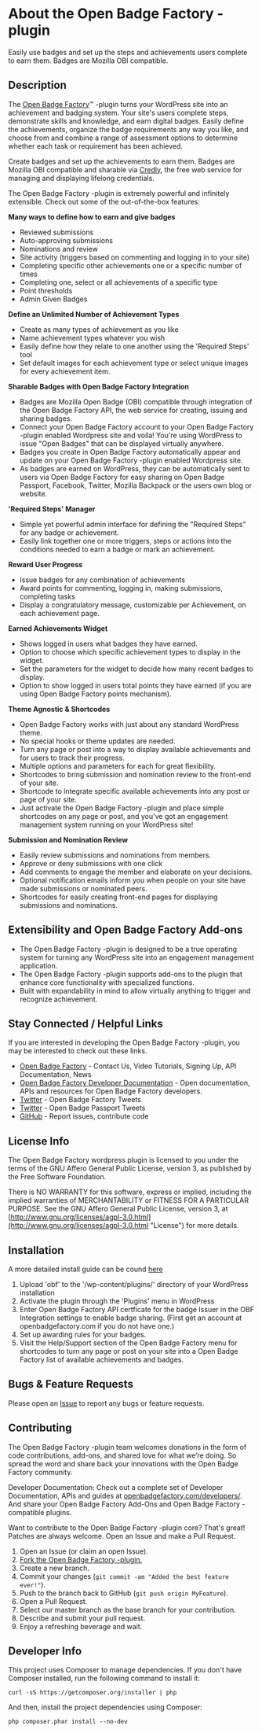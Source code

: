 About the Open Badge Factory -plugin
============
Easily use badges and set up the steps and achievements users complete to earn them. Badges are Mozilla OBI compatible.


Description
------------

The [Open Badge Factory](http://openbadgefactory.com "Open Badge Factory")&trade; -plugin turns your WordPress site into an achievement and badging system. Your site's users complete steps, demonstrate skills and knowledge, and earn digital badges. Easily define the achievements, organize the badge requirements any way you like, and choose from and combine a range of assessment options to determine whether each task or requirement has been achieved.

Create badges and set up the achievements to earn them. Badges are Mozilla OBI compatible and sharable via [Credly](https://credly.com/ "Credly.com"), the free web service for managing and displaying lifelong credentials.

The Open Badge Factory -plugin is extremely powerful and infinitely extensible. Check out some of the out-of-the-box features:


**Many ways to define how to earn and give badges**

*   Reviewed submissions
*   Auto-approving submissions
*   Nominations and review
*   Site activity (triggers based on commenting and logging in to your site)
*   Completing specific other achievements one or a specific number of times
*   Completing one, select or all achievements of a specific type
*   Point thresholds
*   Admin Given Badges

**Define an Unlimited Number of Achievement Types**

*   Create as many types of achievement as you like
*   Name achievement types whatever you wish
*   Easily define how they relate to one another using the 'Required Steps' tool
*   Set default images for each achievement type or select unique images for every achievement item.

**Sharable Badges with Open Badge Factory Integration**

*   Badges are Mozilla Open Badge (OBI) compatible through integration of the Open Badge Factory API, the web service for creating, issuing and sharing badges.
*   Connect your Open Badge Factory account to your Open Badge Factory -plugin enabled Wordpress site and voila! You're using WordPress to issue "Open Badges" that can be displayed virtually anywhere.
*   Badges you create in Open Badge Factory automatically appear and update on your Open Badge Factory -plugin enabled Wordpress site.
*   As badges are earned on WordPress, they can be automatically sent to users via Open Badge Factory for easy sharing on Open Badge Passport, Facebook, Twitter, Mozilla Backpack or the users own blog or website.


**'Required Steps' Manager**

*   Simple yet powerful admin interface for defining the "Required Steps" for any badge or achievement.
*   Easily link together one or more triggers, steps or actions into the conditions needed to earn a badge or mark an achievement.


**Reward User Progress**

*   Issue badges for any combination of achievements
*   Award points for commenting, logging in, making submissions, completing tasks
*   Display a congratulatory message, customizable per Achievement, on each achievement page.


**Earned Achievements Widget**

* Shows logged in users what badges they have earned.
* Option to choose which specific achievement types to display in the widget.
* Set the parameters for the widget to decide how many recent badges to display.
* Option to show logged in users total points they have earned (if you are using Open Badge Factory points mechanism).


**Theme Agnostic & Shortcodes**

* Open Badge Factory works with just about any standard WordPress theme.
* No special hooks or theme updates are needed.
* Turn any page or post into a way to display available achievements and for users to track their progress.
* Multiple options and parameters for each for great flexibility.
* Shortcodes to bring submission and nomination review to the front-end of your site.
* Shortcode to integrate specific available achievements into any post or page of your site.
* Just activate the Open Badge Factory -plugin and place simple shortcodes on any page or post, and you've got an engagement management system running on your WordPress site!


**Submission and Nomination Review**

* Easily review submissions and nominations from members.
* Approve or deny submissions with one click
* Add comments to engage the member and elaborate on your decisions.
* Optional notification emails inform you when people on your site have made submissions or nominated peers.
* Shortcodes for easily creating front-end pages for displaying submissions and nominations.


Extensibility and Open Badge Factory Add-ons
------------
* The Open Badge Factory -plugin is designed to be a true operating system for turning any WordPress site into an engagement management application.
* The Open Badge Factory -plugin supports add-ons to the plugin that enhance core functionality with specialized functions.
* Built with expandability in mind to allow virtually anything to trigger and recognize achievement.

Stay Connected / Helpful Links
------------
If you are interested in developing the Open Badge Factory -plugin, you may be interested to check out these links.

* [Open Badge Factory](http://openbadgefactory.com/ "Open Badge Factory web site") - Contact Us, Video Tutorials, Signing Up, API Documentation, News
* [Open Badge Factory Developer Documentation](https://openbadgefactory.com/developers/ "Open Badge Factory Developer Docs and APIs") - Open documentation, APIs and resources for Open Badge Factory developers.
* [Twitter](https://twitter.com/OBFactory_ "Open Badge Factory on Twitter") - Open Badge Factory Tweets
* [Twitter](https://twitter.com/OBPassport "Open Badge Passport on Twitter") - Open Badge Passport Tweets
* [GitHub](https://github.com/discendum "Our repositories on GitHub") - Report issues, contribute code


License Info
------------

The Open Badge Factory wordpress plugin is licensed to you under the terms of the GNU Affero General Public License, version 3, as published by the Free Software Foundation.

There is NO WARRANTY for this software, express or implied, including the implied warranties of MERCHANTABILITY or FITNESS FOR A PARTICULAR PURPOSE.  See the GNU Affero General Public License, version 3, at [http://www.gnu.org/licenses/agpl-3.0.html](http://www.gnu.org/licenses/agpl-3.0.html "License") for more details.


Installation
------------

A more detailed install guide can be cound [here](doc/install/index.md)

1. Upload 'obf' to the '/wp-content/plugins/' directory of your WordPress installation
2. Activate the plugin through the 'Plugins' menu in WordPress
3. Enter Open Badge Factory API certficate for the badge Issuer in the OBF Integration settings to enable badge sharing. (First get an account at openbadgefactory.com if you do not have one.)
4. Set up awarding rules for your badges.
5. Visit the Help/Support section of the Open Badge Factory menu for shortcodes to turn any page or post on your site into a Open Badge Factory list of available achievements and badges.

Bugs & Feature Requests
------------
Please open an [Issue](https://github.com/discendum) to report any bugs or feature requests.


Contributing
------------
The Open Badge Factory -plugin team welcomes donations in the form of code contributions, add-ons, and shared love for what we’re doing. So spread the word and share back your innovations with the Open Badge Factory community.

Developer Documentation:  Check out a complete set of Developer Documentation, APIs and guides at [openbadgefactory.com/developers/](https://openbadgefactory.com/developers/). And share your Open Badge Factory Add-Ons and Open Badge Factory -compatible plugins.

Want to contribute to the Open Badge Factory -plugin core? That's great! Patches are always welcome. Open an Issue and make a Pull Request.

1. Open an Issue (or claim an open Issue).
2. [Fork the Open Badge Factory -plugin.](https://github.com/discendum)
3. Create a new branch.
4. Commit your changes (`git commit -am "Added the best feature ever!"`).
5. Push to the branch back to GitHub (`git push origin MyFeature`).
6. Open a Pull Request.
7. Select our master branch as the base branch for your contribution.
8. Describe and submit your pull request.
9. Enjoy a refreshing beverage and wait.

Developer Info
--------------

This project uses Composer to manage dependencies. If you don't have Composer installed, run the following command to install it:

    curl -sS https://getcomposer.org/installer | php

And then, install the project dependencies using Composer:

    php composer.phar install --no-dev


